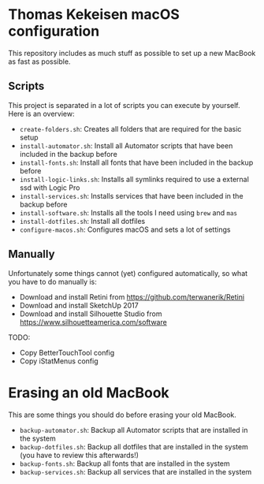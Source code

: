 # Thomas Kekeisen macOS configuration

This repository includes as much stuff as possible to set up a new MacBook as fast as possible.

## Scripts

This project is separated in a lot of scripts you can execute by yourself.
Here is an overview:

* `create-folders.sh`:      Creates all folders that are required for the basic setup
* `install-automator.sh`:   Install all Automator scripts that have been included in the backup before
* `install-fonts.sh`:       Install all fonts that have been included in the backup before
* `install-logic-links.sh`: Installs all symlinks required to use a external ssd with Logic Pro 
* `install-services.sh`:    Installs services that have been included in the backup before
* `install-software.sh`:    Installs all the tools I need using `brew` and `mas`
* `install-dotfiles.sh`:    Install all dotfiles
* `configure-macos.sh`:     Configures macOS and sets a lot of settings

## Manually

Unfortunately some things cannot (yet) configured automatically, 
so what you have to do manually is:

* Download and install Retini from https://github.com/terwanerik/Retini
* Download and install SketchUp 2017
* Download and install Silhouette Studio from https://www.silhouetteamerica.com/software


TODO:
* Copy BetterTouchTool config
* Copy iStatMenus config


# Erasing an old MacBook

This are some things you should do before erasing your old MacBook.

* `backup-automator.sh`: Backup all Automator scripts that are installed in the system
* `backup-dotfiles.sh`:  Backup all dotfiles that are installed in the system (you have to review this afterwards!)
* `backup-fonts.sh`:     Backup all fonts that are installed in the system
* `backup-services.sh`:  Backup all services that are installed in the system